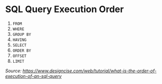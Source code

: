 # SQL Query Execution Order

1. `FROM`
2. `WHERE`
3. `GROUP BY`
4. `HAVING`
5. `SELECT`
6. `ORDER BY`
7. `OFFSET`
8. `LIMIT`

_Source: https://www.designcise.com/web/tutorial/what-is-the-order-of-execution-of-an-sql-query_
